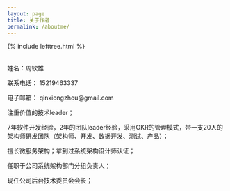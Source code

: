 ```yaml
---
layout: page
title: 关于作者
permalink: /aboutme/
---
```


<div class="container docs-container">
  <div class="row">
    <div class="col-md-3">
      <div class="sidebar hidden-print" role="complementary">
        {% include lefttree.html %} 
      </div>
    </div>
    <div class="col-md-9" role="main">
      <div class="panel docs-content">
        <div class="wrapper">
            <article class="post-content">
                <br />
                <p>姓名：周钦雄</p>
                <p>联系电话： 15219463337 </p>
                <p>电子邮箱： qinxiongzhou@gmail.com</p>
                <p>注重价值的技术leader；</p>
                <p>7年软件开发经验，2年的团队leader经验，采用OKR的管理模式，带一支20人的架构师研发团队（架构师、开发、数据开发、测试、产品）；</p>
                <p>擅长微服务架构；拿到过系统架构设计师认证；</p>
                <p>任职于公司系统架构部门分组负责人；</p>
                <p>现任公司后台技术委员会会长；</p>                
            </article>
        </div>
      </div>
    </div>
  </div>
</div>

